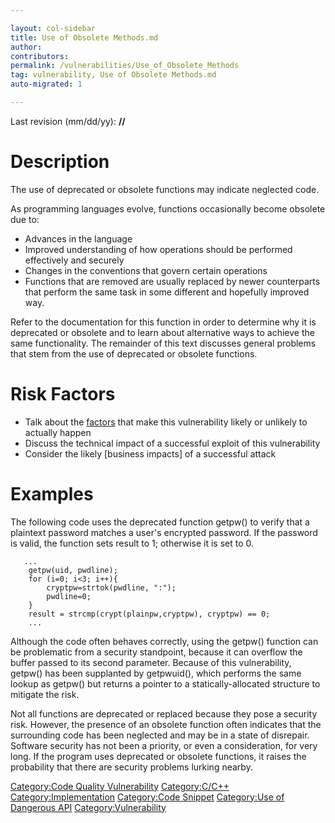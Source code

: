 ```yaml
---

layout: col-sidebar
title: Use of Obsolete Methods.md
author: 
contributors: 
permalink: /vulnerabilities/Use_of_Obsolete_Methods
tag: vulnerability, Use of Obsolete Methods.md
auto-migrated: 1

---
```


Last revision (mm/dd/yy): **//**

# Description

The use of deprecated or obsolete functions may indicate neglected code.

As programming languages evolve, functions occasionally become obsolete
due to:

  - Advances in the language
  - Improved understanding of how operations should be performed
    effectively and securely
  - Changes in the conventions that govern certain operations
  - Functions that are removed are usually replaced by newer
    counterparts that perform the same task in some different and
    hopefully improved way.

Refer to the documentation for this function in order to determine why
it is deprecated or obsolete and to learn about alternative ways to
achieve the same functionality. The remainder of this text discusses
general problems that stem from the use of deprecated or obsolete
functions.

# Risk Factors

  - Talk about the [factors](OWASP_Risk_Rating_Methodology "wikilink")
    that make this vulnerability likely or unlikely to actually happen
  - Discuss the technical impact of a successful exploit of this
    vulnerability
  - Consider the likely \[business impacts\] of a successful attack

# Examples

The following code uses the deprecated function getpw() to verify that a
plaintext password matches a user's encrypted password. If the password
is valid, the function sets result to 1; otherwise it is set to 0.

```
   ...
    getpw(uid, pwdline);
    for (i=0; i<3; i++){
        cryptpw=strtok(pwdline, ":");
        pwdline=0;
    }
    result = strcmp(crypt(plainpw,cryptpw), cryptpw) == 0;
    ...
```

Although the code often behaves correctly, using the getpw() function
can be problematic from a security standpoint, because it can overflow
the buffer passed to its second parameter. Because of this
vulnerability, getpw() has been supplanted by getpwuid(), which performs
the same lookup as getpw() but returns a pointer to a
statically-allocated structure to mitigate the risk.

Not all functions are deprecated or replaced because they pose a
security risk. However, the presence of an obsolete function often
indicates that the surrounding code has been neglected and may be in a
state of disrepair. Software security has not been a priority, or even a
consideration, for very long. If the program uses deprecated or obsolete
functions, it raises the probability that there are security problems
lurking nearby.

[Category:Code Quality
Vulnerability](Category:Code_Quality_Vulnerability "wikilink")
[Category:C/C++](Category:C/C++ "wikilink")
[Category:Implementation](Category:Implementation "wikilink")
[Category:Code Snippet](Category:Code_Snippet "wikilink") [Category:Use
of Dangerous API](Category:Use_of_Dangerous_API "wikilink")
[Category:Vulnerability](Category:Vulnerability "wikilink")